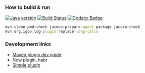 ### How to build & run 
[![Java version](https://img.shields.io/badge/java-8+-brightgreen.svg)](http://www.oracle.com/technetwork/java/javase/downloads/index.html) [![Build Status](https://travis-ci.org/e-government-ua/ilog.svg?branch=master)](https://travis-ci.org/e-government-ua/ilog) [![Codacy Badge](https://api.codacy.com/project/badge/grade/30241f2b19c34937961ad3a6abe7f39e)](https://www.codacy.com/app/dgroup/ilog)
```cmd
mvn clean pmd:check jacoco:prepare-agent package jacoco:check
mvn org.igov:log-plugin:replace-long-calls
```



### Development links
- [Maven plugin dev guide](https://maven.apache.org/guides/plugin/guide-java-plugin-development.html)
- [New plugin, habr](https://habrahabr.ru/post/205118/)
- [Simple plugin](http://www.avajava.com/tutorials/lessons/how-do-i-create-a-hello-world-goal-for-a-maven-plugin.html?page=1)
